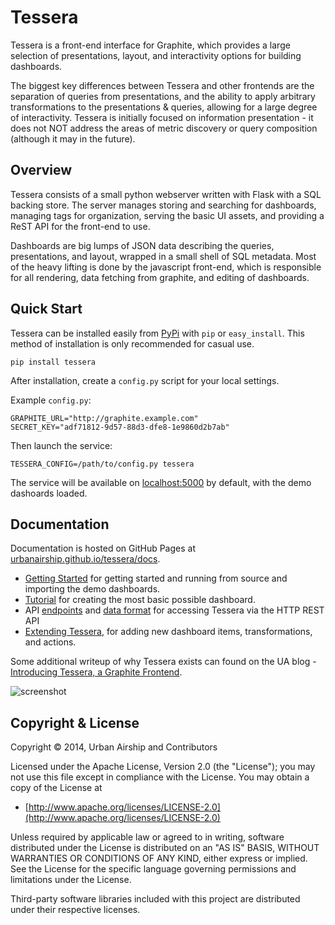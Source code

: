 # Tessera

Tessera is a front-end interface for Graphite, which provides a large selection of presentations, layout, and interactivity options for building dashboards.

The biggest key differences between Tessera and other frontends are the separation of queries from presentations, and the ability to apply arbitrary transformations to the presentations & queries, allowing for a large degree of interactivity. Tessera is initially focused on information presentation - it does not NOT address the areas of metric discovery or query composition (although it may in the future).

## Overview

Tessera consists of a small python webserver written with Flask with a SQL backing store. The server manages storing and searching for dashboards, managing tags for organization, serving the basic UI assets, and providing a ReST API for the front-end to use.

Dashboards are big lumps of JSON data describing the queries, presentations, and layout, wrapped in a small shell of SQL metadata. Most of the heavy lifting is done by the javascript front-end, which is responsible for all rendering, data fetching from graphite, and editing of dashboards.

## Quick Start

Tessera can be installed easily from
[PyPi](https://pypi.python.org/pypi) with `pip` or
`easy_install`. This method of installation is only recommended for
casual use.

```
pip install tessera
```

After installation, create a `config.py` script for your local
settings.

Example `config.py`:

```
GRAPHITE_URL="http://graphite.example.com"
SECRET_KEY="adf71812-9d57-88d3-dfe8-1e9860d2b7ab"
```

Then launch the service:

```
TESSERA_CONFIG=/path/to/config.py tessera
```

The service will be available on
[localhost:5000](http://localhost:5000) by default, with the demo
dashoards loaded.


## Documentation

Documentation is hosted on GitHub Pages at
[urbanairship.github.io/tessera/docs](http://urbanairship.github.io/tessera/docs/).

* [Getting Started](http://urbanairship.github.io/tessera/docs/) for getting started and running from source and importing the demo dashboards.
* [Tutorial](http://urbanairship.github.io/tessera/docs/guides/tutorial/) for creating the most basic possible
  dashboard.
* API [endpoints](http://urbanairship.github.io/tessera/docs/api/endpoints/) and [data format](http://urbanairship.github.io/tessera/docs/api/data-format/) for accessing Tessera via the HTTP REST API
* [Extending Tessera](http://urbanairship.github.io/tessera/docs/development/extension/), for adding new dashboard
  items, transformations, and actions.

Some additional writeup of why Tessera exists can found on the UA blog - [Introducing Tessera, a Graphite Frontend](http://urbanairship.com/blog/2014/06/30/introducing-tessera-a-graphite-frontend).

![screenshot](docs/screenshots/color-themes-small.png)

## Copyright & License

Copyright &copy; 2014, Urban Airship and Contributors

Licensed under the Apache License, Version 2.0 (the "License");
you may not use this file except in compliance with the License.
You may obtain a copy of the License at

* [http://www.apache.org/licenses/LICENSE-2.0](http://www.apache.org/licenses/LICENSE-2.0)

Unless required by applicable law or agreed to in writing, software
distributed under the License is distributed on an "AS IS" BASIS,
WITHOUT WARRANTIES OR CONDITIONS OF ANY KIND, either express or implied.
See the License for the specific language governing permissions and
limitations under the License.

Third-party software libraries included with this project are
distributed under their respective licenses.
